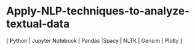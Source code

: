 # Apply-NLP-techniques-to-analyze-textual-data

[ Python | Jupyter Notebook | Pandas |Spacy | NLTK | Gensim | Plotly ]
